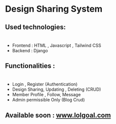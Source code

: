 # Design Sharing System 

## Used technologies:
#
<UL><LI>Frontend : HTML , Javascript , Tailwind CSS </LI>
<li>
Backend : Django 
</li>
</UL>

## Functionalities :
#
<UL><LI>Login , Register (Authentication)</LI>
<li>
Design Sharing, Updating , Deleting (CRUD)
</li>
<li>
Member Profile , Follow, Message
</li>
<li>
Admin permissible Only (Blog Crud)
</li>



</UL>



##  Available soon : www.lolgoal.com

